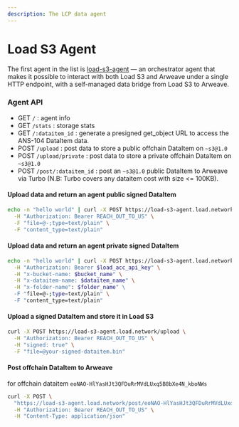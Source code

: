 ```yaml
---
description: The LCP data agent
---
```


# Load S3 Agent

The first agent in the list is [load-s3-agent](https://github.com/loadnetwork/load-s3-agent) — an orchestrator agent that makes it possible to interact with both Load S3 and Arweave under a single HTTP endpoint, with a self-managed data bridge from Load S3 to Arweave.

### Agent API

* GET `/` : agent info
* GET `/stats` : storage stats
* GET `/:dataitem_id` : generate a presigned get\_object URL to access the ANS-104 DataItem data.
* POST `/upload` : post data to store a public offchain DataItem on `~s3@1.0`
* POST `/upload/private` : post data to store a private offchain DataItem on `~s3@1.0`
* POST `/post/:dataitem_id` : post an `~s3@1.0` public DataItem to Arweave via Turbo (N.B: Turbo covers any dataitem cost with size <= 100KB).

#### Upload data and return an agent public signed DataItem

```bash
echo -n "hello world" | curl -X POST https://load-s3-agent.load.network/upload \
  -H "Authorization: Bearer REACH_OUT_TO_US" \
  -F "file=@-;type=text/plain" \
  -F "content_type=text/plain"
```

#### Upload data and return an agent private signed DataItem

```bash
echo -n "hello world" | curl -X POST https://load-s3-agent.load.network/upload/private \
  -H "Authorization: Bearer $load_acc_api_key" \
  -H "x-bucket-name: $bucket_name" \
  -H "x-dataitem-name: $dataitem_name" \
  -H "x-folder-name": $folder_name" \ 
  -F "file=@-;type=text/plain" \
  -F "content_type=text/plain"
```

#### Upload a signed DataItem and store it in Load S3

```bash
curl -X POST https://load-s3-agent.load.network/upload \
  -H "Authorization: Bearer REACH_OUT_TO_US" \
  -H "signed: true" \
  -F "file=@your-signed-dataitem.bin"
```

#### Post offchain DataItem to Arweave

for offchain dataitem `eoNAO-HlYasHJt3QFDuRrMVdLUxq5B8bXe4N_kboNWs`

```bash
curl -X POST \
  "https://load-s3-agent.load.network/post/eoNAO-HlYasHJt3QFDuRrMVdLUxq5B8bXe4N_kboNWs" \
  -H "Authorization: Bearer REACH_OUT_TO_US" \
  -H "Content-Type: application/json"
```
